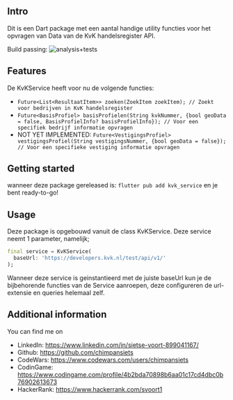 <!-- 
Dit is een Dart package met een aantal handige utility functies voor het opvragen van Data van de KvK handelsregister API.
-->

## Intro

Dit is een Dart package met een aantal handige utility functies voor het opvragen van Data van de KvK handelsregister API.

Build passing: ![analysis+tests](https://github.com/github/docs/actions/workflows/flutter.yml/badge.svg)

## Features

De KvKService heeft voor nu de volgende functies:
- `Future<List<ResultaatItem>> zoeken(ZoekItem zoekItem); // Zoekt voor bedrijven in KvK handelsregister`
- `Future<BasisProfiel> basisProfielen(String kvkNummer, {bool geoData = false, BasisProfielInfo? basisProfielInfo}); // Voor een specifiek bedrijf informatie opvragen`
- NOT YET IMPLEMENTED: `Future<VestigingsProfiel> vestigingsProfiel(String vestigingsNummer, {bool geoData = false}); // Voor een specifieke vestiging informatie opvragen`

## Getting started

wanneer deze package gereleased is:
`flutter pub add kvk_service`
en je bent ready-to-go!

## Usage

Deze package is opgebouwd vanuit de class KvKService. Deze service neemt 1 parameter, namelijk;
```dart
final service = KvKService(
  baseUrl: 'https://developers.kvk.nl/test/api/v1/'
);
```

Wanneer deze service is geinstantieerd met de juiste baseUrl kun je de bijbehorende functies van de Service aanroepen, deze configureren de url-extensie en queries helemaal zelf.

## Additional information

You can find me on
- LinkedIn: https://www.linkedin.com/in/sietse-voort-899041167/
- Github: https://github.com/chimpansiets
- CodeWars: https://www.codewars.com/users/chimpansiets
- CodinGame: https://www.codingame.com/profile/4b2bda70898b6aa01c17cd4dbc0b76902613673
- HackerRank: https://www.hackerrank.com/svoort1
